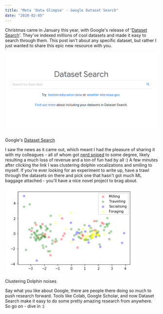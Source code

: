 ```yaml
---
title: "Meta 'Data Glimpse' - Google Dataset Search"
date: "2020-02-05"
---
```


Christmas came in January this year, with Google's release of '[Dataset Search](https://datasetsearch.research.google.com/)'. They've indexed millions of cool datasets and made it easy to search through them. This post isn't about any specific dataset, but rather I just wanted to share this epic new resource with you.

[![](images/wordpress_export/2020/02/screenshot-from-2020-02-05-07-33-59.png?w=922)](https://datasetsearch.research.google.com/)

Google's [Dataset Search](https://datasetsearch.research.google.com/)

I saw the news as it came out, which meant I had the pleasure of sharing it with my colleagues - all of whom got [nerd sniped](https://xkcd.com/356/) to some degree, likely resulting a much loss of revenue and a ton of fun had by all :) A few minutes after clicking the link I was clustering dolphin vocalizations and smiling to myself. If you're ever looking for an experiment to write up, have a trawl through the datasets on there and pick one that hasn't got much ML baggage attached - you'll have a nice novel project to brag about.

![](images/wordpress_export/2020/02/screenshot-from-2020-01-24-13-09-14.png?w=441)

Clustering Dolphin noises

Say what you like about Google, there are people there doing so much to push research forward. Tools like Colab, Google Scholar, and now Dataset Search make it easy to do some pretty amazing research from anywhere. So go on - dive in :)
